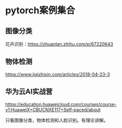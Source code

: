 # pytorch案例集合

## 图像分类

花卉识别：https://zhuanlan.zhihu.com/p/67220643

## 物体检测

https://www.jiqizhixin.com/articles/2018-04-23-3

## 华为云AI实战营

https://education.huaweicloud.com/courses/course-v1:HuaweiX+CBUCNXE117+Self-paced/about

只看图像分类，物体检测和人脸识别。有理论讲解。
